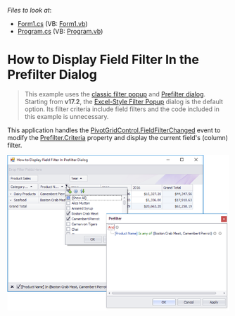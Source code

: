 <!-- default file list -->
*Files to look at*:

* [Form1.cs](./CS/Form1.cs) (VB: [Form1.vb](./VB/Form1.vb))
* [Program.cs](./CS/Program.cs) (VB: [Program.vb](./VB/Program.vb))
<!-- default file list end -->
# How to Display Field Filter In the Prefilter Dialog


> This example uses the [classic filter popup](https://docs.devexpress.com/WindowsForms/1919/controls-and-libraries/pivot-grid/data-shaping/filtering/filtering-overview) and [Prefilter dialog](https://docs.devexpress.com/WindowsForms/6226). Starting from **v17.2**, the [Excel-Style Filter Popup](https://community.devexpress.com/blogs/thinking/archive/2017/11/30/winforms-pivot-grid-excel-inspired-filter-popup-and-conditional-formatting.aspx) dialog is the default option. Its filter criteria include field filters and the code included in this example is unnecessary. 

This application handles the [PivotGridControl.FieldFilterChanged](https://docs.devexpress.com/WindowsForms/DevExpress.XtraPivotGrid.PivotGridControl.FieldFilterChanged) event to modify the [Prefilter.Criteria](https://docs.devexpress.com/WindowsForms/DevExpress.XtraPivotGrid.Prefilter.Criteria) property and display the current field's (column) filter.

![screenshot](https://github.com/DevExpress-Examples/how-to-represent-field-filters-in-the-prefilter-e1678/blob/13.1.4%2B/images/screenshot.png)
